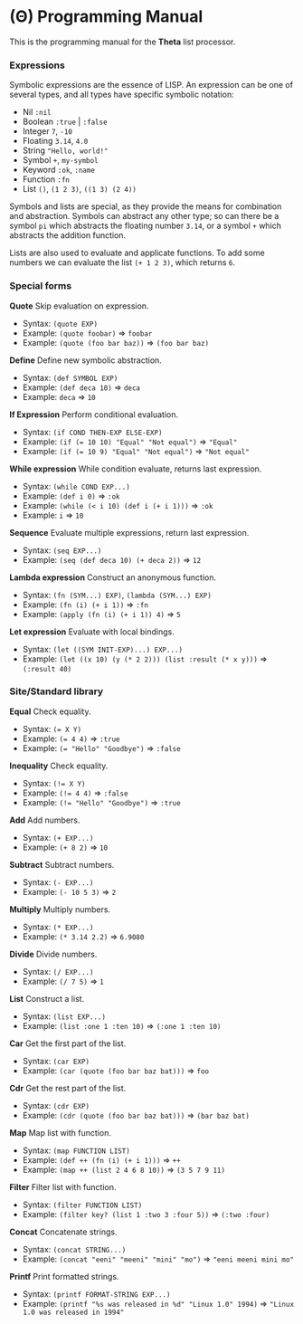 # (Θ) Programming Manual

This is the programming manual for the **Theta** list processor.

### Expressions

Symbolic expressions are the essence of LISP.
An expression can be one of several types, and all types have specific symbolic notation:

- Nil `:nil`
- Boolean `:true` | `:false`
- Integer `7`, `-10`
- Floating `3.14`, `4.0`
- String `"Hello, world!"`
- Symbol `+`, `my-symbol`
- Keyword `:ok`, `:name`
- Function `:fn`
- List `()`, `(1 2 3)`, `((1 3) (2 4))`

Symbols and lists are special, as they provide the means for combination and abstraction.
Symbols can abstract any other type;
so can there be a symbol `pi` which abstracts the floating number `3.14`, or a symbol `+` which abstracts the addition function.

Lists are also used to evaluate and applicate functions.
To add some numbers we can evaluate the list `(+ 1 2 3)`, which returns `6`.

### Special forms

**Quote**
Skip evaluation on expression.
- Syntax: `(quote EXP)`
- Example: `(quote foobar)` => `foobar`
- Example: `(quote (foo bar baz))` => `(foo bar baz)`

**Define**
Define new symbolic abstraction.
- Syntax: `(def SYMBOL EXP)`
- Example: `(def deca 10)` => `deca`
- Example: `deca` => `10`

**If Expression**
Perform conditional evaluation.
- Syntax: `(if COND THEN-EXP ELSE-EXP)`
- Example: `(if (= 10 10) "Equal" "Not equal")` => `"Equal"`
- Example: `(if (= 10 9) "Equal" "Not equal")` => `"Not equal"`

**While expression**
While condition evaluate, returns last expression.
- Syntax: `(while COND EXP...)`
- Example: `(def i 0)` => `:ok`
- Example: `(while (< i 10) (def i (+ i 1)))` => `:ok`
- Example: `i` => `10`

**Sequence**
Evaluate multiple expressions, return last expression.
- Syntax: `(seq EXP...)`
- Example: `(seq (def deca 10) (+ deca 2))` => `12`

**Lambda expression**
Construct an anonymous function.
- Syntax: `(fn (SYM...) EXP)`, `(lambda (SYM...) EXP)`
- Example: `(fn (i) (+ i 1))` => `:fn`
- Example: `(apply (fn (i) (+ i 1)) 4)` => `5`

**Let expression**
Evaluate with local bindings.
- Syntax: `(let ((SYM INIT-EXP)...) EXP...)`
- Example: `(let ((x 10) (y (* 2 2))) (list :result (* x y)))` => `(:result 40)`

### Site/Standard library

**Equal**
Check equality.
- Syntax: `(= X Y)`
- Example: `(= 4 4)` => `:true`
- Example: `(= "Hello" "Goodbye")` => `:false`

**Inequality**
Check equality.
- Syntax: `(!= X Y)`
- Example: `(!= 4 4)` => `:false`
- Example: `(!= "Hello" "Goodbye")` => `:true`

**Add**
Add numbers.
- Syntax: `(+ EXP...)`
- Example: `(+ 8 2)` => `10`

**Subtract**
Subtract numbers.
- Syntax: `(- EXP...)`
- Example: `(- 10 5 3)` => `2`

**Multiply**
Multiply numbers.
- Syntax: `(* EXP...)`
- Example: `(* 3.14 2.2)` => `6.9080`

**Divide**
Divide numbers.
- Syntax: `(/ EXP...)`
- Example: `(/ 7 5)` => `1`

**List**
Construct a list.
- Syntax: `(list EXP...)`
- Example: `(list :one 1 :ten 10)` => `(:one 1 :ten 10)`

**Car**
Get the first part of the list.
- Syntax: `(car EXP)`
- Example: `(car (quote (foo bar baz bat)))` => `foo`

**Cdr**
Get the rest part of the list.
- Syntax: `(cdr EXP)`
- Example: `(cdr (quote (foo bar baz bat)))` => `(bar baz bat)`

**Map**
Map list with function.
- Syntax: `(map FUNCTION LIST)`
- Example: `(def ++ (fn (i) (+ i 1)))` => `++`
- Example: `(map ++ (list 2 4 6 8 10))` => `(3 5 7 9 11)`

**Filter**
Filter list with function.
- Syntax: `(filter FUNCTION LIST)`
- Example: `(filter key? (list 1 :two 3 :four 5))` => `(:two :four)`

**Concat**
Concatenate strings.
- Syntax: `(concat STRING...)`
- Example: `(concat "eeni" "meeni" "mini" "mo")` => `"eeni meeni mini mo"`

**Printf**
Print formatted strings.
- Syntax: `(printf FORMAT-STRING EXP...)`
- Example: `(printf "%s was released in %d" "Linux 1.0" 1994)` => `"Linux 1.0 was released in 1994"`
